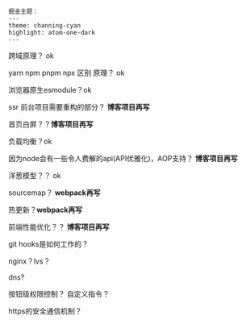 

```
掘金主题： 
---
theme: channing-cyan
highlight: atom-one-dark
---
```

跨域原理？ ok

yarn npm pnpm npx 区别 原理？ ok

浏览器原生esmodule？ok

ssr 前台项目需要重构的部分？ **博客项目再写**

首页白屏？？**博客项目再写**

负载均衡？ok

 因为node会有一些令人费解的api(API优雅化)，AOP支持？ **博客项目再写**

洋葱模型？？ ok

sourcemap？ **webpack再写**

热更新？**webpack再写**

前端性能优化？？ **博客项目再写**

git hooks是如何工作的？

nginx？lvs？

dns?

按钮级权限控制？ 自定义指令？

https的安全通信机制？
